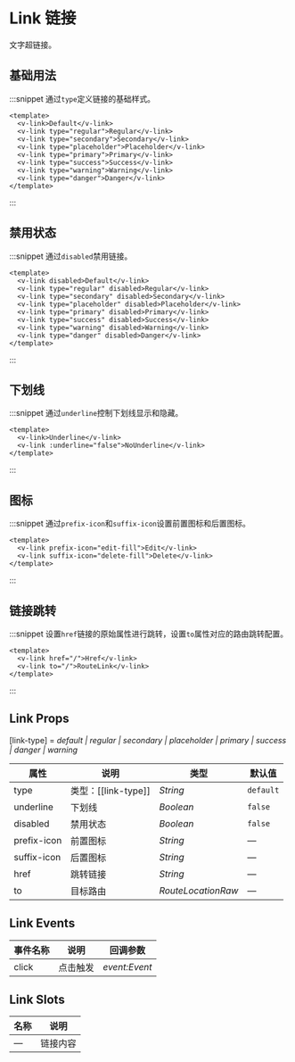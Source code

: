 # Link 链接

文字超链接。

## 基础用法

:::snippet 通过`type`定义链接的基础样式。

```vue
<template>
  <v-link>Default</v-link>
  <v-link type="regular">Regular</v-link>
  <v-link type="secondary">Secondary</v-link>
  <v-link type="placeholder">Placeholder</v-link>
  <v-link type="primary">Primary</v-link>
  <v-link type="success">Success</v-link>
  <v-link type="warning">Warning</v-link>
  <v-link type="danger">Danger</v-link>
</template>
```

:::

## 禁用状态

:::snippet 通过`disabled`禁用链接。

```vue
<template>
  <v-link disabled>Default</v-link>
  <v-link type="regular" disabled>Regular</v-link>
  <v-link type="secondary" disabled>Secondary</v-link>
  <v-link type="placeholder" disabled>Placeholder</v-link>
  <v-link type="primary" disabled>Primary</v-link>
  <v-link type="success" disabled>Success</v-link>
  <v-link type="warning" disabled>Warning</v-link>
  <v-link type="danger" disabled>Danger</v-link>
</template>
```

:::

## 下划线

:::snippet 通过`underline`控制下划线显示和隐藏。

```vue
<template>
  <v-link>Underline</v-link>
  <v-link :underline="false">NoUnderline</v-link>
</template>
```

:::

## 图标

:::snippet 通过`prefix-icon`和`suffix-icon`设置前置图标和后置图标。

```vue
<template>
  <v-link prefix-icon="edit-fill">Edit</v-link>
  <v-link suffix-icon="delete-fill">Delete</v-link>
</template>
```

:::

## 链接跳转

:::snippet 设置`href`链接的原始属性进行跳转，设置`to`属性对应的路由跳转配置。

```vue
<template>
  <v-link href="/">Href</v-link>
  <v-link to="/">RouteLink</v-link>
</template>
```

:::

## Link Props

[link-type] = _default \| regular \| secondary \| placeholder \| primary \| success \| danger \| warning_

| 属性        | 说明                | 类型               | 默认值    |
| ----------- | ------------------- | ------------------ | --------- |
| type        | 类型：[[link-type]] | _String_           | `default` |
| underline   | 下划线              | _Boolean_          | `false`   |
| disabled    | 禁用状态            | _Boolean_          | `false`   |
| prefix-icon | 前置图标            | _String_           | —         |
| suffix-icon | 后置图标            | _String_           | —         |
| href        | 跳转链接            | _String_           | —         |
| to          | 目标路由            | _RouteLocationRaw_ | —         |

## Link Events

| 事件名称 | 说明     | 回调参数      |
| -------- | -------- | ------------- |
| click    | 点击触发 | _event:Event_ |

## Link Slots

| 名称 | 说明     |
| ---- | -------- |
| —    | 链接内容 |

